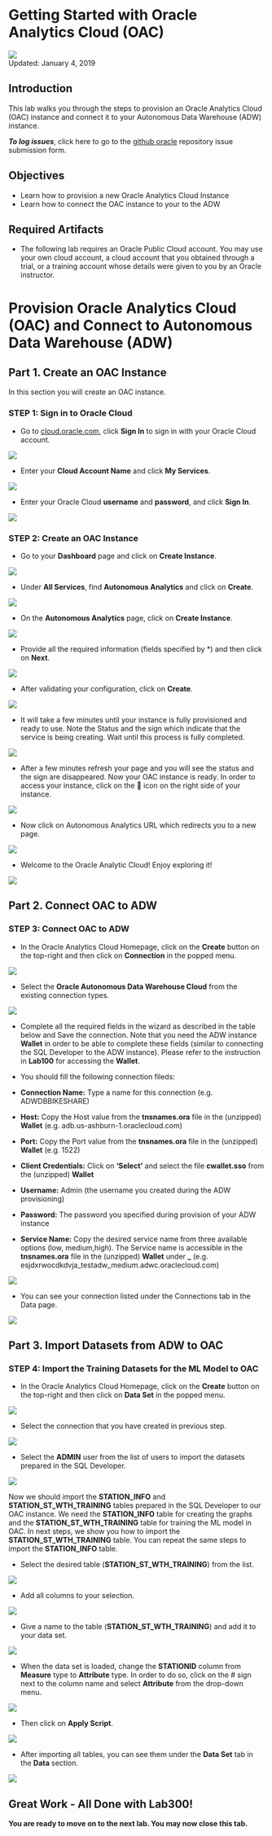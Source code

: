 # Getting Started with Oracle Analytics Cloud (OAC)

![](images/300/Picture300-lab.png)  
Updated: January 4, 2019

## Introduction

This lab walks you through the steps to provision an Oracle Analytics Cloud (OAC) instance and connect it to your Autonomous Data Warehouse (ADW) instance.


**_To log issues_**, click here to go to the [github oracle](https://github.com/oracle/learning-library/issues/new) repository issue submission form.

## Objectives
-   Learn how to provision a new Oracle Analytics Cloud Instance
-   Learn how to connect the OAC instance to your to the ADW

## Required Artifacts
-   The following lab requires an Oracle Public Cloud account. You may use your own cloud account, a cloud account that you obtained through a trial, or a training account whose details were given to you by an Oracle instructor.



# Provision Oracle Analytics Cloud (OAC) and Connect to Autonomous Data Warehouse (ADW)

## Part 1. Create an OAC Instance
In this section you will create an OAC instance.


### **STEP 1: Sign in to Oracle Cloud**

-   Go to [cloud.oracle.com](https://cloud.oracle.com), click **Sign In** to sign in with your Oracle Cloud account.

![](./images/300/Picture100-2.png)

-   Enter your **Cloud Account Name** and click **My Services**.

![](./images/300/Picture100-3.jpg)

-   Enter your Oracle Cloud **username** and **password**, and click **Sign In**.

![](./images/300/Picture100-4.png)



### **STEP 2: Create an OAC Instance**

-   Go to your **Dashboard** page and click on **Create Instance**.

![](./images/300/Picture300-21.png)

-   Under **All Services**, find **Autonomous Analytics** and click on **Create**.

![](./images/300/Picture300-22.png)

-   On the **Autonomous Analytics** page, click on **Create Instance**.

![](./images/300/Picture300-23.png)

-   Provide all the required information (fields specified by *) and then click on **Next**.

![](./images/300/Picture300-24.png)

-   After validating your configuration, click on **Create**.

![](./images/300/Picture300-25.png)

-   It will take a few minutes until your instance is fully provisioned and ready to use. Note the Status and the sign which indicate that the service is being creating. Wait until this process is fully completed.

![](./images/300/Picture300-26.png)

-   After a few minutes refresh your page and you will see the status and the sign are disappeared. Now your OAC instance is ready. In order to access your instance, click on the  icon on the right side of your instance.

![](./images/300/Picture300-27.png)

-   Now click on Autonomous Analytics URL which redirects you to a new page.

![](./images/300/Picture300-28.png)


-   Welcome to the Oracle Analytic Cloud! Enjoy exploring it!

![](./images/300/Picture300-29.png)




## Part 2. Connect OAC to ADW

### **STEP 3: Connect OAC to ADW**

-   In the Oracle Analytics Cloud Homepage, click on the **Create** button on the top-right and then click on **Connection** in the popped menu.

![](./images/300/Picture300-31.png)

-   Select the **Oracle Autonomous Data Warehouse Cloud** from the existing connection types.

![](./images/300/Picture300-32.png)

-   Complete all the required fields in the wizard as described in the table below and Save the connection. Note that you need the ADW instance **Wallet** in order to be able to complete these fields (similar to connecting the SQL Developer to the ADW instance). Please refer to the instruction in **Lab100** for accessing the **Wallet**.


-   You should fill the following connection fileds:

-   **Connection Name:** Type a name for this connection (e.g. ADWDBBIKESHARE)

-   **Host:** Copy the Host value from the **tnsnames.ora** file in the (unzipped) **Wallet** (e.g. adb.us-ashburn-1.oraclecloud.com)

-   **Port:** Copy the Port value from the **tnsnames.ora** file in the (unzipped) **Wallet** (e.g.  1522)

-   **Client Credentials:** Click on **‘Select’** and select the file **cwallet.sso** from the (unzipped) **Wallet**

-   **Username:** Admin (the username you created during the ADW provisioning)

-   **Password:** The password you specified during provision of your ADW instance

-   **Service Name:** Copy the desired service name from three available options (low, medium,high). The Service name is accessible in the **tnsnames.ora** file in the (unzipped) **Wallet** under **<DatabaseName>_<ServiceLevel>** (e.g.  esjdxrwocdkdvja_testadw_medium.adwc.oraclecloud.com)

![](./images/300/Picture300-33.png)


-   You can see your connection listed under the Connections tab in the Data page.

![](./images/300/Picture300-34.png)



## Part 3. Import Datasets from ADW to OAC

### **STEP 4: Import the Training Datasets for the ML Model to OAC**

-   In the Oracle Analytics Cloud Homepage, click on the **Create** button on the top-right and then click on **Data Set** in the popped menu.

![](./images/300/Picture300-41.png)

-   Select the connection that you have created in previous step.

![](./images/300/Picture300-42.png)

-   Select the **ADMIN** user from the list of users to import the datasets prepared in the SQL Developer.

![](./images/300/Picture300-43.png)


Now we should import the **STATION_INFO** and **STATION_ST_WTH_TRAINING** tables prepared in the SQL Developer to our OAC instance. We need the **STATION_INFO** table for creating the graphs and the **STATION_ST_WTH_TRAINING** table for training the ML model in OAC. In next steps, we show you how to import the **STATION_ST_WTH_TRAINING** table. You can repeat the same steps to import the **STATION_INFO** table.


-   Select the desired table (**STATION_ST_WTH_TRAINING**) from the list.

![](./images/300/Picture300-44.png)

-   Add all columns to your selection.

![](./images/300/Picture300-45.png)

-   Give a name to the table (**STATION_ST_WTH_TRAINING**) and add it to your data set.

![](./images/300/Picture300-46.png)

-   When the data set is loaded, change the **STATIONID** column from **Measure** type to **Attribute** type. In order to do so, click on the # sign next to the column name and select **Attribute** from the drop-down menu.

![](./images/300/Picture300-47.png)


-    Then click on **Apply Script**.

![](./images/300/Picture300-48.png)


-   After importing all tables, you can see them under the **Data Set** tab in the **Data** section.

![](./images/300/Picture300-45.png)


## Great Work - All Done with Lab300!
**You are ready to move on to the next lab. You may now close this tab.**

